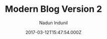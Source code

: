 ---
title: Modern Blog Version 2
github: https://github.com/Open-SL/Jekyll-Modern-Blog
demo: https://open-sl.github.io/Jekyll-Modern-Blog/
author: Nadun Indunil
ssg:
  - Jekyll
cms:
  - No Cms
date: 2017-03-12T15:47:54.000Z
description: Jekyll Modern Theme Alternative Version
stale: true
draft: true
---